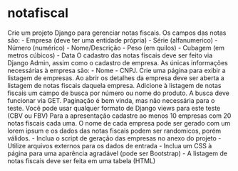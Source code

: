 # notafiscal
Crie um projeto Django para gerenciar notas fiscais. Os campos das notas são:  - Empresa (deve ter uma entidade própria) - Série (alfanumerico) - Número (numérico) - Nome/Descrição - Peso (em quilos) - Cubagem (em metros cúbicos) - Data  O cadastro das notas fiscais deve ser feito via Django Admin, assim como o cadastro de empresa. As únicas informações necessárias à empresa são:  - Nome - CNPJ.  Crie uma página para exibir a listagem de empresas. Ao abrir os detalhes da empresa deve ser aberta a listagem de notas fiscais daquela empresa.  Adicione à listagem de notas fiscais um campo de busca por número ou nome do produto. A busca deve funcionar via GET.  Paginação é bem vinda, mas não necessária para o teste. Você pode usar qualquer formato de Django views para este teste (CBV ou FBV)  Para a apresentação cadastre ao menos 10 empresas com 20 notas fiscais cada uma. O nome de cada empresa pode ser gerado com um lorem ipsum e os dados das notas fiscais podem ser randomicos, porém válidos. - Inclua o script de geração das empresas no anexo do projeto - Utilize arquivos externos para os dados de entrada - Inclua um CSS à página para uma aparência agradável (pode ser Bootstrap) - A listagem de notas fiscais deve ser feita em uma tabela (HTML)
